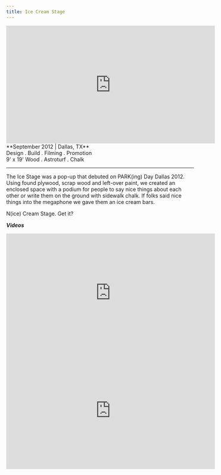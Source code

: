 ```yaml
---
title: Ice Cream Stage
---
```


<iframe width="560" height="315" src="https://www.youtube.com/embed/rPkjsObZ3nw" frameborder="0" allowfullscreen></iframe>
**September 2012 | Dallas, TX** <br>
Design . Build . Filming . Promotion <br>
9' x 19'
Wood . Astroturf . Chalk

---

The Ice Stage was a pop-up that debuted on PARK(ing) Day Dallas 2012. Using found plywood, scrap wood and left-over paint, we created an enclosed space with a podium for people to say nice things about each other or write them on the ground with sidewalk chalk. If folks said nice things into the megaphone we gave them an ice cream bars.

N(ice) Cream Stage. Get it?

***Videos***
<iframe width="560" height="315" src="https://www.youtube.com/embed/eWosO0OlgAE" frameborder="0" allowfullscreen></iframe>
<iframe width="560" height="315" src="https://www.youtube.com/embed/PyQnJIFxCrA" frameborder="0" allowfullscreen></iframe>
